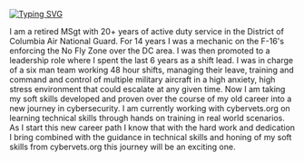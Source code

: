 [![Typing SVG](https://readme-typing-svg.demolab.com?font=Fira+Code&pause=1000&color=F7F122&random=false&width=435&lines=Hello%2C+I'm+Michael+Daley)](https://git.io/typing-svg)


I am a retired MSgt with 20+ years of active duty service in the District of Columbia Air National Guard. For 14 years I was a mechanic on the F-16's enforcing the No Fly Zone over the DC area. I was then promoted to a leadership role where I spent the last 6 years as a shift lead. I was in charge of a six man team working 48 hour shifts, managing their leave, training and command and control of multiple military aircraft in a high anxiety,  high stress environment that could escalate at any given time. Now I am taking my soft skills developed and proven over the course of my old career into a new journey in cybersecurity. I am currently working with cybervets.org on learning technical skills through hands on training in real world scenarios.  As I start this new career path I know that with the hard work and dedication I bring combined with the guidance in technical skills and honing of my soft skills from cybervets.org this journey will be an exciting one.

<!--
**MDaleyJr/MDaleyJr** is a ✨ _special_ ✨ repository because its `README.md` (this file) appears on your GitHub profile.

Here are some ideas to get you started:

- 🔭 I’m currently working on ...
- 🌱 I’m currently learning ...
- 👯 I’m looking to collaborate on ...
- 🤔 I’m looking for help with ...
- 💬 Ask me about ...
- 📫 How to reach me: ...
- 😄 Pronouns: ...
- ⚡ Fun fact: ...
-->

